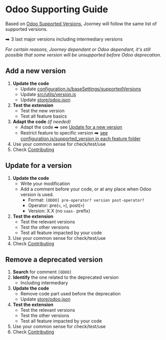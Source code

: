 # Odoo Supporting Guide

Based on [Odoo Supported Versions](https://www.odoo.com/documentation/master/administration/supported_versions.html), Joorney will follow the same list of supported versions.

⮕ 3 last major versions including intermediary versions

_For certain reasons, Joorney dependant or Odoo dependant, it's still possible that some version will be unsupported before Odoo deprecation._

## Add a new version

1. **Update the code**
    - Update [configuration.js/baseSettings/supportedVersions](./configuration.js)
    - Update [src/utils/version.js](./src/utils/version.js)
    - Update [store/odoo.json](./store/odoo.json)
2. **Test the extension**
    - Test the new version
    - Test all feature basics
3. **Adapt the code** _(if needed)_
    - Adapt the code ⮕ see [Update for a new version](#update-for-a-new-version)
    - Restrict feature to specific version ⮕ [see configuration.js/supported_version in each feature folder](./src/features/)
4. Use your common sense for check/test/use
5. Check [Contributing](./CONTRIBUTING.md)

## Update for a version

1. **Update the code**
    - Write your modification
    - Add a comment before your code, or at any place when Odoo version is used.
        - Format: `[ODOO] pre-operator? version post-operator?`
        - Operator: pre(`<`, `>`), post(`+`)
        - Version: X.X (no `saas-` prefix)
2. **Test the extension**
    - Test the relevant versions
    - Test the other versions
    - Test all feature impacted by your code
3. Use your common sense for check/test/use
4. Check [Contributing](./CONTRIBUTING.md)

## Remove a deprecated version

1. **Search** for comment `[ODOO]`
2. **Identify** the one related to the deprecated version
    - Including intermediary
3. **Update the code**
    - Remove code part used before the deprecation
    - Update [store/odoo.json](./store/odoo.json)
4. **Test the extension**
    - Test the relevant versions
    - Test the other versions
    - Test all feature impacted by your code
5. Use your common sense for check/test/use
6. Check [Contributing](./CONTRIBUTING.md)
